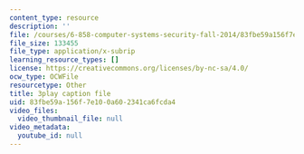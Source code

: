```yaml
---
content_type: resource
description: ''
file: /courses/6-858-computer-systems-security-fall-2014/83fbe59a156f7e100a602341ca6fcda4_YTWXAFJf8bw.srt
file_size: 133455
file_type: application/x-subrip
learning_resource_types: []
license: https://creativecommons.org/licenses/by-nc-sa/4.0/
ocw_type: OCWFile
resourcetype: Other
title: 3play caption file
uid: 83fbe59a-156f-7e10-0a60-2341ca6fcda4
video_files:
  video_thumbnail_file: null
video_metadata:
  youtube_id: null
---
```

